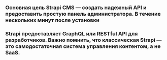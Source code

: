 ### Основная цель Strapi CMS — создать надежный API и предоставить простую панель администратора. В течение нескольких минут после установки 
### Strapi предоставляет GraphQL или RESTful API для разработчиков. Важно помнить, что классическая Strapi — это самодостаточная система управления контентом, а не SaaS.

